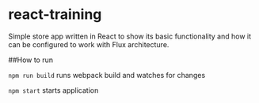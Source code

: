 # react-training

Simple store app written in React to show its basic functionality and how it can be configured to work with Flux architecture.

##How to run

`npm run build` runs webpack build and watches for changes

`npm start` starts application
